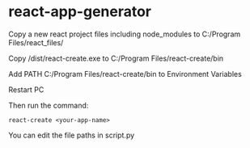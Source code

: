 # react-app-generator

Copy a new react project files including node_modules to C:/Program Files/react_files/

Copy /dist/react-create.exe to C:/Program Files/react-create/bin

Add PATH C:/Program Files/react-create/bin to Environment Variables

Restart PC

Then run the command:

```
react-create <your-app-name>
```

You can edit the file paths in script.py